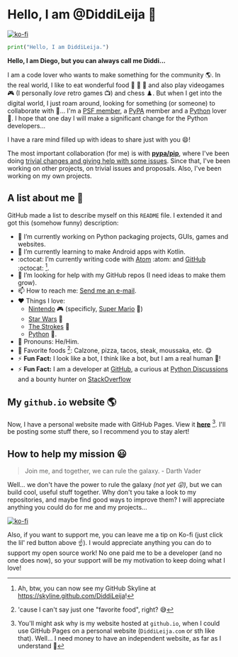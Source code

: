 # Hello, I am @DiddiLeija :wave:

[![ko-fi](https://ko-fi.com/img/githubbutton_sm.svg)](https://ko-fi.com/G2G3AL6D6)

<!---

***

[![DiddiLeija's GitHub stats](https://github-readme-stats.vercel.app/api?username=DiddiLeija&theme=merko&show_icons=true&include_all_commits=true)](https://github.com/anuraghazra/github-readme-stats) [![DiddiLeija's top languages](https://github-readme-stats.vercel.app/api/top-langs/?username=DiddiLeija&theme=merko&layout=compact&show_icons=true)](https://github.com/anuraghazra/github-readme-stats)

***

--->
<!--- Ah, if this changes in the future, I became an A++ in the GitHub stats. (Date: 01/10/2022) --->

```python
print("Hello, I am DiddiLeija.")
```

**Hello, I am Diego, but you can always call me Diddi...**

I am a code lover who wants to make something for the community :earth_americas:. In the real world, I like to eat wonderful food :pizza:
:cut_of_meat: :taco: and also play videogames :video_game: (I personally _love_ retro games :tv:) and chess :chess_pawn:.
But when I get into the digital world, I just roam around, looking for something (or someone) to collaborate with :thinking:... I'm a 
[PSF member](http://python.org/users/DiddiLeija), a [PyPA](https://pypa.io) member and a [Python](http://python.org) lover :snake:. I hope that one day I will
make a significant change for the Python developers...

I have a rare mind filled up with ideas to share just with you :smile:!

<!---
Is this an easter egg? Yes, it is!

These are some "thank you, folks" messages.

The PyPA gave me my first developer opportunity in Pip. Thanks!
https://github.com/pypa/pip/blob/9cf35b25e25a47b41480d5b2dc82b8ebd1eeb6a0/AUTHORS.txt#L193

Thea Flowers, and the Nox team, also helped me a lot to grow!
https://github.com/theacodes/nox/graphs/contributors
--->

The most important collaboration (for me) is with **[pypa/pip](https://github.com/pypa/pip)**, where I've been doing
[trivial changes and giving help with some issues](https://github.com/pypa/pip/issues?q=author%3ADiddiLeija). Since that, I've been
working on other projects, on trivial issues and proposals. Also, I've been working on my own projects.

## A list about me :memo:

GitHub made a list to describe myself on this `README` file. I extended it and got this (somehow funny) description:

- :telescope: I’m currently working on Python packaging projects, GUIs, games and websites.
- :seedling: I’m currently learning to make Android apps with Kotlin.
- :octocat: I’m currently writing code with [Atom](http://atom.io) :atom: and [GitHub](http://github.com) :octocat: [^1].
- :thinking: I’m looking for help with my GitHub repos \(I need ideas to make them grow\).
- :mailbox: How to reach me: [Send me an e-mail](mailto:dr01191115@gmail.com).
- :heart: Things I love:
  - [Nintendo](http://nintendo.com) :video_game: \(specificly, [Super Mario](http://mario.nintendo.com) :mushroom:\)
  - [Star Wars](https://starwars.com) :movie_camera:
  - [The Strokes](https://en.wikipedia.org/wiki/The_Strokes) :guitar:
  - [Python](http://python.org) :snake:.
- :man: Pronouns: He/Him.
- :fork_and_knife: Favorite foods [^2]: Calzone, pizza, tacos, steak, moussaka, etc. :yum:
- :zap: **Fun Fact:** I look like a bot, I think like a bot, but I am a real human :man:!
- :zap: **Fun Fact:** I am a developer at [GitHub](https://github.com), a curious at [Python Discussions](https://discuss.python.org) and a bounty hunter on [StackOverflow](http://stackoverflow.com)

## My `github.io` website :earth_americas:

Now, I have a personal website made with GitHub Pages. View it **[here](http://DiddiLeija.github.io)** [^3]. I'll be posting some stuff there, so I recommend you to
stay alert!

## How to help my mission :smiley:

> Join me, and together, we can rule the galaxy.
> \- Darth Vader

Well... we don't have the power to rule the galaxy _(not yet :stuck_out_tongue_winking_eye:)_, but we can build cool, useful stuff together. Why don't you take a look to my
repositories, and maybe find good ways to improve them? I will appreciate anything you could do for me and my projects...

[![ko-fi](https://ko-fi.com/img/githubbutton_sm.svg)](https://ko-fi.com/G2G3AL6D6)

Also, if you want to support me, you can leave me a tip on Ko-fi (just click the lil' red button above :point_up:). I would appreciate anything you can do to
support my open source work! No one paid me to be a developer (and no one does now), so your support will be my motivation to keep doing what I love!

<!---
DiddiLeija/DiddiLeija is a ✨ special ✨ repository because its `README.md` (this file) appears on your GitHub profile.
You can click the Preview link to take a look at your changes.
--->

[^1]: Ah, btw, you can now see my GitHub Skyline at https://skyline.github.com/DiddiLeija!
[^2]: 'cause I can't say just one "favorite food", right? :sweat_smile:
[^3]: You'll might ask why is my website hosted at `github.io`, when I could use GitHub Pages on a personal website (`DiddiLeija.com` or sth like that). Well... I need money to have an independent website, as far as I understand :money_with_wings:
